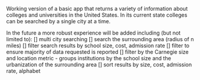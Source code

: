 Working version of a basic app that returns a variety of information about colleges and universities in the United States. In its current state colleges can be searched by a single city at a time.

In the future a more robust experience will be added including (but not limited to):
  [] multi city searching
  [] search the surrounding area (radius of n miles)
  [] filter search results by school size, cost, admission rate
  [] filter to ensure majority of data requested is reported
  [] filter by the Carnegie size and location metric 
      - groups institutions by the school size and the urbanization of the surrounding area
  [] sort results by size, cost, admission rate, alphabet
